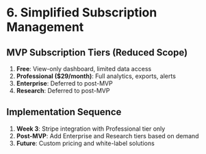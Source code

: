 # 6. Simplified Subscription Management

## MVP Subscription Tiers (Reduced Scope)
1. **Free**: View-only dashboard, limited data access
2. **Professional ($29/month)**: Full analytics, exports, alerts
3. **Enterprise**: Deferred to post-MVP
4. **Research**: Deferred to post-MVP

## Implementation Sequence
1. **Week 3**: Stripe integration with Professional tier only
2. **Post-MVP**: Add Enterprise and Research tiers based on demand
3. **Future**: Custom pricing and white-label solutions
